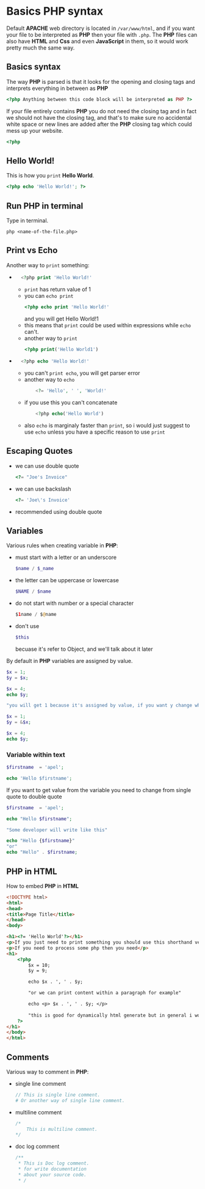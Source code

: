 
# Basics PHP syntax

Default **APACHE** web directory is located in ```/var/www/html```, and if you want your file to be interpreted as **PHP** then your file with ```.php```. The **PHP** files can also have **HTML** and **Css** and even **JavaScript** in them, so it would work pretty much the same way.

## Basics syntax

The way **PHP** is parsed is that it looks for the opening and closing tags and interprets everything in between as **PHP**

```php
<?php Anything between this code block will be interpreted as PHP ?>
```

If your file entirely contains **PHP** you do not need the closing tag and in fact we should not have the closing tag, and that's to make sure no accidental white space or new lines are added after the **PHP** closing tag which could mess up your website.

```php
<?php
```

## Hello World!

This is how you ```print``` **Hello World**.

```php
<?php echo 'Hello World!'; ?>
```

## Run PHP in terminal

Type in terminal.

```shell
php <name-of-the-file.php>
```

## Print vs Echo

Another way to ```print``` something:

- ```php
    <?php print 'Hello World!' 
    ```
    - ```print``` has return value of 1
    - you can ```echo print```
        ```php
        <?php echo print 'Hello World!'
        ```
        and you will get Hello World!1
    - this means that ```print``` could be used within expressions while ```echo``` can't.
    - another way to ```print```
        ```php
        <?php print('Hello World1')
        ```
- ```php
    <?php echo 'Hello World!'
    ```
    - you can't ```print echo```, you will get parser error
    - another way to ```echo```
        ```php
            <?= 'Hello', ' ', 'World!'
        ```
    - if you use this you can't concatenate
        ```php
            <?php echo('Hello World')
        ```
    - also ```echo``` is marginaly faster than ```print```, so i would just suggest to use ```echo``` unless you have a specific reason to use ```print```

## Escaping Quotes

- we can use double quote
    ```php
    <?= "Joe's Invoice"
    ```
- we can use backslash
    ```php
    <?= 'Joe\'s Invoice'
    ```
- recommended using double quote

## Variables

Various rules when creating variable in **PHP**:

- must start with a letter or an underscore
    ```php
    $name / $_name
    ```
- the letter can be uppercase or lowercase
    ```php
    $NAME / $name
    ```
- do not start with number or a special character
    ```php
    $1name / $@name
    ```
- don't use
    ```php
    $this
    ```
    becuase it's refer to Object, and we'll talk about it later

By default in **PHP** variables are assigned by value.

```php
$x = 1;
$y = $x;

$x = 4;
echo $y;

"you will get 1 because it's assigned by value, if you want y change whenever x changes you should write like this"

$x = 1;
$y = &$x;

$x = 4;
echo $y;
```

### Variable within text

```php
$firstname  = 'apel';

echo 'Hello $firstname';
```
If you want to get value from the variable you need to change from single quote to double quote

```php
$firstname  = 'apel';

echo "Hello $firstname";

"Some developer will write like this"

echo "Hello {$firstname}"
"or"
echo "Hello" . $firstname;
```

## PHP in HTML

How to embed **PHP** in **HTML**
```html
<!DOCTYPE html>
<html>
<head>
<title>Page Title</title>
</head>
<body>

<h1><?= 'Hello World'?></h1>
<p>If you just need to print something you should use this shorthand version</p>
<p>If you need to process some php then you need</p>
<h1>
    <?php
        $x = 10;
        $y = 9;

        echo $x . ', ' . $y;

        "or we can print content within a paragraph for example"

        echo <p> $x . ', ' . $y; </p>
        
        "this is good for dynamically html generate but in general i would say that's not good idea to mix HTML directly in you PHP"
    ?>
</h1>
</body>
</html> 
```

## Comments

Various way to comment in **PHP**:
- single line comment
    ```php
    // This is single line comment.
    # Or another way of single line comment.
    ```
- multiline comment
    ```php
    /*
        This is multiline comment.
    */
    ```
- doc log comment
    ```php
    /**
     * This is Doc log comment.
     * for write documentation
     * about your source code.
     * /
    ```
    